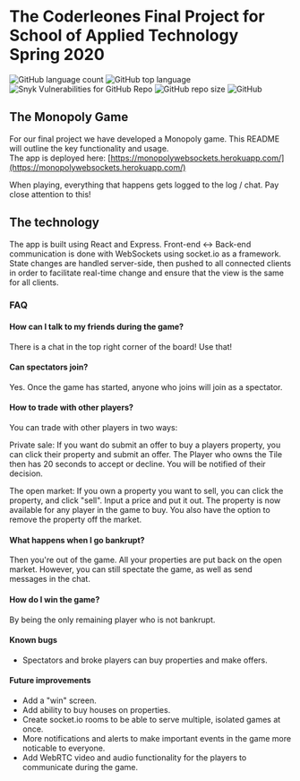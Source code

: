 # The Coderleones Final Project for </Salt> School of Applied Technology Spring 2020 
![GitHub language count](https://img.shields.io/github/languages/count/terragady/final-project)
![GitHub top language](https://img.shields.io/github/languages/top/terragady/final-project)
![Snyk Vulnerabilities for GitHub Repo](https://img.shields.io/snyk/vulnerabilities/github/terragady/final-project)
![GitHub repo size](https://img.shields.io/github/repo-size/terragady/final-project)
![GitHub](https://img.shields.io/github/license/terragady/final-project)


## The Monopoly Game
For our final project we have developed a Monopoly game. This README will outline the key functionality and usage.  
The app is deployed here: [https://monopolywebsockets.herokuapp.com/](https://monopolywebsockets.herokuapp.com/)

When playing, everything that happens gets logged to the log / chat. Pay close attention to this!

## The technology
The app is built using React and Express. Front-end <-> Back-end communication is done with WebSockets using socket.io as a framework. State changes are handled server-side, then pushed to all connected clients in order to facilitate real-time change and ensure that the view is the same for all clients.

### FAQ
#### How can I talk to my friends during the game?
There is a chat in the top right corner of the board! Use that!

#### Can spectators join?
Yes. Once the game has started, anyone who joins will join as a spectator.

#### How to trade with other players?
You can trade with other players in two ways:  

Private sale: If you want do submit an offer to buy a players property, you can click their property and submit an offer.
The Player who owns the Tile then has 20 seconds to accept or decline. You will be notified of their decision.  

The open market: If you own a property you want to sell, you can click the property, and click "sell". Input a price and put it out. The property is now available for any player in the game to buy. You also have the option to remove the property off the market.

#### What happens when I go bankrupt?
Then you're out of the game. All your properties are put back on the open market. However, you can still spectate the game, as well as send messages in the chat.

#### How do I win the game?
By being the only remaining player who is not bankrupt.

#### Known bugs
  * Spectators and broke players can buy properties and make offers.
#### Future improvements
  * Add a "win" screen.
  * Add ability to buy houses on properties.
  * Create socket.io rooms to be able to serve multiple, isolated games at once.
  * More notifications and alerts to make important events in the game more noticable to everyone.
  * Add WebRTC video and audio functionality for the players to communicate during the game.

